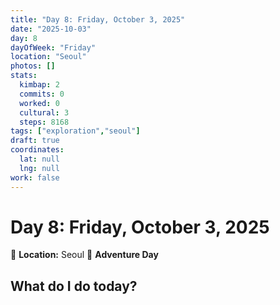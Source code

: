```yaml
---
title: "Day 8: Friday, October 3, 2025"
date: "2025-10-03"
day: 8
dayOfWeek: "Friday"
location: "Seoul"
photos: []
stats:
  kimbap: 2
  commits: 0
  worked: 0
  cultural: 3
  steps: 8168
tags: ["exploration","seoul"]
draft: true
coordinates:
  lat: null
  lng: null
work: false
---
```

# Day 8: Friday, October 3, 2025

📍 **Location:** Seoul
🎒 **Adventure Day**

## What do I do today?


